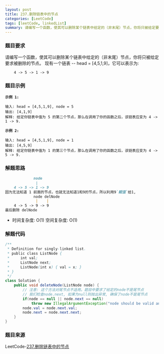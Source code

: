 ```yaml
---
layout: post
title: 237.删除链表中的节点
categories: [LeetCode]
tags: [leetCode, linkedList]
summary: 请编写一个函数，使其可以删除某个链表中给定的（非末尾）节点，你将只被给定要求被删除的节点。
---
```


### 题目要求
请编写一个函数，使其可以删除某个链表中给定的（非末尾）节点，你将只被给定要求被删除的节点。
现有一个链表 -- head = [4,5,1,9]，它可以表示为:
```
    4 -> 5 -> 1 -> 9
```

### 题目示例
**`示例 1:`**
```
输入: head = [4,5,1,9], node = 5
输出: [4,1,9]
解释: 给定你链表中值为 5 的第二个节点，那么在调用了你的函数之后，该链表应变为 4 -> 1 -> 9.
```

**`示例 2:`**
```
输入: head = [4,5,1,9], node = 1
输出: [4,5,9]
解释: 给定你链表中值为 1 的第三个节点，那么在调用了你的函数之后，该链表应变为 4 -> 5 -> 9.
```

### 解题思路
```md
             node
              |    
    4 -> 5 -> 1 -> 9    
因为无法知道 1 前面的节点，也就无法知道1和9的节点，所以利用9`赋值`给1,
             node delNode
              |    |
    4 -> 5 -> 9 -> 9  
最后删除 delNode    
```

-  时间复杂度: O(1) 空间复杂度: O(1)
### 解题代码
```java
/**
 * Definition for singly-linked list.
 * public class ListNode {
 *     int val;
 *     ListNode next;
 *     ListNode(int x) { val = x; }
 * }
 */
class Solution {
    public void deleteNode(ListNode node) {
        // 注意: 这个方法对尾节点不适用。题目中要求了给定的node不是尾节点
        // 我们检查node.next, 如果为null则抛出异常, 确保了node不是尾节点
        if(node == null || node.next == null)
            throw new IllegalArgumentException("node should be valid and can not be the tail node.");
        node.val = node.next.val;
        node.next = node.next.next;
    }
}
```

### 题目来源
LeetCode-[237.删除链表中的节点](https://leetcode-cn.com/problems/delete-node-in-a-linked-list/)
